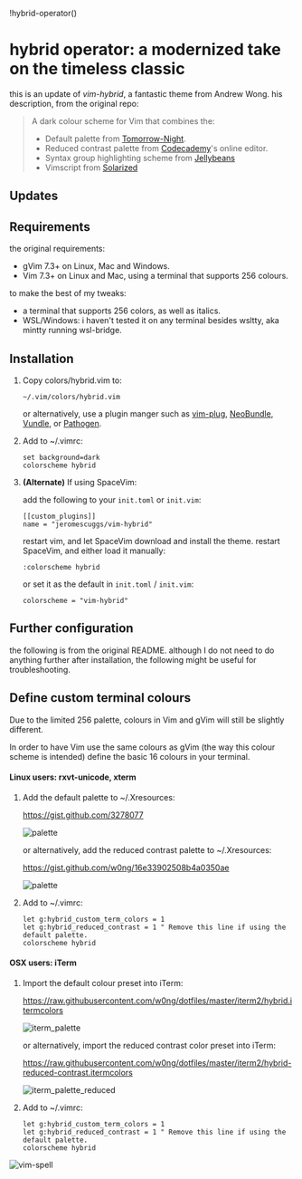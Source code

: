!hybrid-operator()

# hybrid operator: a modernized take on the timeless classic 

this is an update of *vim-hybrid*, a fantastic theme from Andrew Wong. his description, from the original repo:

>A dark colour scheme for Vim that combines the:
>
>-   Default palette from [Tomorrow-Night](https://github.com/chriskempson/vim-tomorrow-theme).
>-   Reduced contrast palette from [Codecademy](https://www.codecademy.com)'s
>    online editor.
>-   Syntax group highlighting scheme from [Jellybeans](https://github.com/nanotech/jellybeans.vim)
>-   Vimscript from [Solarized](https://github.com/altercation/vim-colors-solarized)

## Updates

## Requirements

the original requirements:
-   gVim 7.3+ on Linux, Mac and Windows.
-   Vim 7.3+ on Linux and Mac, using a terminal that supports 256 colours.

to make the best of my tweaks:
-   a terminal that supports 256 colors, as well as italics. 
-   WSL/Windows: i haven't tested it on any terminal besides wsltty, aka mintty running wsl-bridge. 


## Installation

1.  Copy colors/hybrid.vim to:

    ```
    ~/.vim/colors/hybrid.vim
    ```

    or alternatively, use a plugin manger such as
    [vim-plug](https://github.com/junegunn/vim-plug),
    [NeoBundle](https://github.com/Shougo/neobundle.vim),
    [Vundle](https://github.com/gmarik/Vundle.vim), or
    [Pathogen](https://github.com/tpope/vim-pathogen).

2.  Add to ~/.vimrc:

    ```vim
    set background=dark
    colorscheme hybrid
    ```

3. **(Alternate)** If using SpaceVim: 

    add the following to your `init.toml` or `init.vim`:
    ```vim 
    [[custom_plugins]]
    name = "jeromescuggs/vim-hybrid"
    ```

    restart vim, and let SpaceVim download and install the theme. restart SpaceVim, and either load it manually: 

    ```vim 
    :colorscheme hybrid 
    ```

    or set it as the default in `init.toml` / `init.vim`: 

    ```vim 
    colorscheme = "vim-hybrid"
    ```     

## Further configuration

the following is from the original README. although I do not need to do anything further after installation, the following might be useful for troubleshooting. 

## Define custom terminal colours 

Due to the limited 256 palette, colours in Vim and gVim will still be slightly
different.

In order to have Vim use the same colours as gVim (the way this colour scheme
is intended) define the basic 16 colours in your terminal.

#### Linux users: rxvt-unicode, xterm

1.  Add the default palette to ~/.Xresources:

    https://gist.github.com/3278077

    ![palette](http://dl.dropbox.com/u/23813887/Xresources-palette.png)

    or alternatively, add the reduced contrast palette to ~/.Xresources:

    https://gist.github.com/w0ng/16e33902508b4a0350ae

    ![palette](https://www.dropbox.com/s/0ny88dmfw84kcma/Xresources-palette-low.png?dl=1)

2.  Add to ~/.vimrc:

    ```vim
    let g:hybrid_custom_term_colors = 1
    let g:hybrid_reduced_contrast = 1 " Remove this line if using the default palette.
    colorscheme hybrid
    ```

#### OSX users: iTerm

1.  Import the default colour preset into iTerm:

    https://raw.githubusercontent.com/w0ng/dotfiles/master/iterm2/hybrid.itermcolors

    ![iterm_palette](http://i.imgur.com/wSWCyen.png)

    or alternatively, import the reduced contrast color preset into iTerm:

    https://raw.githubusercontent.com/w0ng/dotfiles/master/iterm2/hybrid-reduced-contrast.itermcolors

    ![iterm_palette_reduced](https://www.dropbox.com/s/mrvr3ftkmym0fok/iterm_palette_reduced.png?dl=1)


2.  Add to ~/.vimrc:

    ```vim
    let g:hybrid_custom_term_colors = 1
    let g:hybrid_reduced_contrast = 1 " Remove this line if using the default palette.
    colorscheme hybrid
    ```
![vim-spell](https://dl.dropboxusercontent.com/u/23813887/vim-spell.png)


